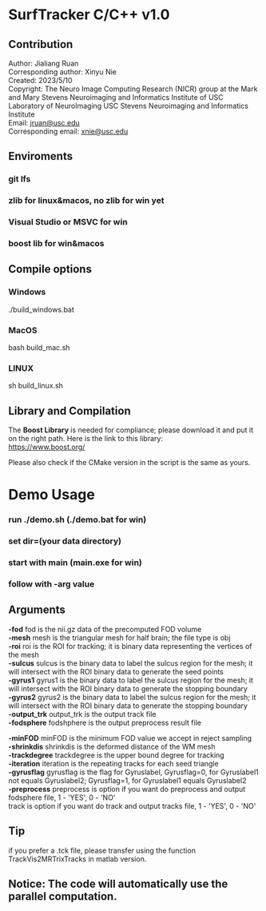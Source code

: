 # SurfTracker C/C++ v1.0 
## Contribution <br />
Author: Jialiang Ruan <br />
Corresponding author: Xinyu Nie <br />
Created: 2023/5/10  <br />
Copyright: The Neuro Image Computing Research (NICR) group at the Mark and Mary Stevens Neuroimaging 
and Informatics Institute of USC Laboratory of NeuroImaging USC Stevens Neuroimaging and Informatics Institute <br />
Email: jruan@usc.edu <br />
Corresponding email: xnie@usc.edu <br />

## Enviroments
### git lfs
### zlib for linux&macos, no zlib for win yet
### Visual Studio or MSVC for win
### boost lib for win&macos
## Compile options
### Windows<br />
./build_windows.bat
### MacOS<br/>
bash build_mac.sh
### LINUX
sh build_linux.sh<br/>
<!-- The main function of the tractography is Ufibertracking.cpp. <br /> -->

## Library and Compilation
The **Boost Library** is needed for compliance; please download it and put it on the right path. Here is the link to this library:<br />
https://www.boost.org/ <br />

Please also check if the CMake version in the script is the same as yours. <br />

# Demo Usage
### run ./demo.sh (./demo.bat for win)<br/>
### set dir=(your data directory)
### start with main (main.exe for win) </br>
### follow with -arg value
## Arguments <br />
**-fod**  fod is the nii.gz data of the precomputed FOD volume <br />
**-mesh** mesh is the triangular mesh for half brain; the file type is obj <br />
**-roi** roi is the ROI for tracking; it is binary data representing the vertices of the mesh <br />
**-sulcus** sulcus is the binary data to label the sulcus region for the mesh; it will intersect with the ROI binary  data to generate the seed points <br />
**-gyrus1** gyrus1 is the binary data to label the sulcus region for the mesh; it will intersect with the ROI binary data to generate the stopping boundary <br />
**-gyrus2** gyrus2 is the binary data to label the sulcus region for the mesh; it will intersect with the ROI binary data to generate the stopping boundary <br />
**-output_trk** output_trk is the output track file <br />
**-fodsphere** fodshphere is the output preprocess result file <br />

**-minFOD** minFOD is the minimum FOD value we accept in reject sampling <br />
**-shrinkdis** shrinkdis is the deformed distance of the WM mesh <br />
**-trackdegree** trackdegree is the upper bound degree for tracking  <br />
**-iteration** iteration is the repeating tracks for each seed triangle <br />
**-gyrusflag** gyrusflag is the flag for Gyruslabel, Gyrusflag=0, for Gyruslabel1 not equals Gyruslabel2; Gyrusflag=1, for Gyruslabel1 equals Gyruslabel2 <br />
**-preprocess** preprocess is option if you want do preprocess and output fodsphere file, 1 - 'YES', 0 - 'NO' <br />
track is option if you want do track and output tracks file, 1 - 'YES', 0 - 'NO' <br />

## Tip
if you prefer a .tck file, please transfer using the function TrackVis2MRTrixTracks in matlab version.


## Notice: The code will automatically use the parallel computation.
